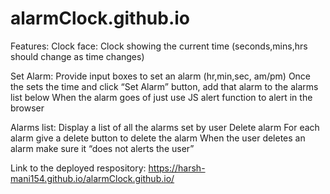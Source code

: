 # alarmClock.github.io

Features:
Clock face:
Clock showing the current time (seconds,mins,hrs should change as time changes)

Set Alarm:
Provide input boxes to set an alarm (hr,min,sec, am/pm)
Once the sets the time and click “Set Alarm” button, add that alarm to the alarms list below
When the alarm goes of just use JS alert function to alert in the browser

Alarms list:
Display a list of all the alarms set by user
Delete alarm
For each alarm give a delete button to delete the alarm
When the user deletes an alarm make sure it “does not alerts the user”


Link to the deployed respository:
https://harsh-mani154.github.io/alarmClock.github.io/

